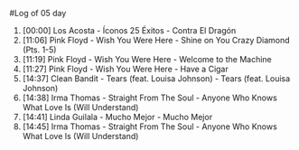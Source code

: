 #Log of 05 day

1. [00:00] Los Acosta - Íconos 25 Éxitos - Contra El Dragón
1. [11:06] Pink Floyd - Wish You Were Here - Shine on You Crazy Diamond (Pts. 1-5)
1. [11:19] Pink Floyd - Wish You Were Here - Welcome to the Machine
1. [11:27] Pink Floyd - Wish You Were Here - Have a Cigar
1. [14:37] Clean Bandit - Tears (feat. Louisa Johnson) - Tears (feat. Louisa Johnson)
1. [14:38] Irma Thomas - Straight From The Soul - Anyone Who Knows What Love Is (Will Understand)
1. [14:41] Linda Guilala - Mucho Mejor - Mucho Mejor
1. [14:45] Irma Thomas - Straight From The Soul - Anyone Who Knows What Love Is (Will Understand)
